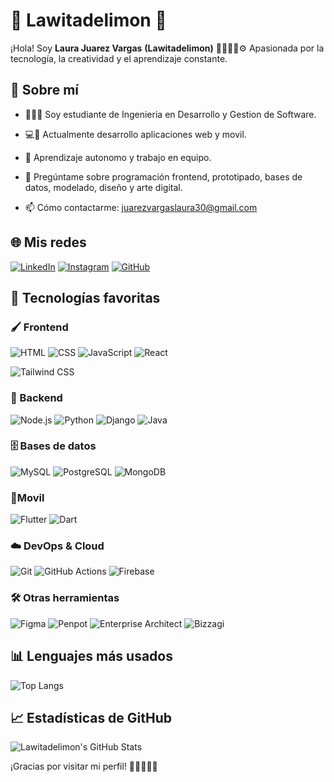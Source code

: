 # 🍋 Lawitadelimon 🍋


¡Hola! Soy  **Laura Juarez Vargas** **(Lawitadelimon)** 🍋👩🏻‍💻⚙️
Apasionada por la tecnología, la creatividad y el aprendizaje constante.

## 🌟 Sobre mí

- 👩🏻‍💻 Soy estudiante de Ingenieria en Desarrollo y Gestion de Software.

- 💻📲 Actualmente desarrollo aplicaciones web y movil.
- 🧠 Aprendizaje autonomo y trabajo en equipo.
- 💬 Pregúntame sobre programación frontend, prototipado, bases de datos, modelado, diseño y arte digital.
- 📫 Cómo contactarme: [juarezvargaslaura30@gmail.com](mailto:tuemail@example.com)

## 🌐 Mis redes

[![LinkedIn](https://img.shields.io/badge/LinkedIn-0A66C2?style=for-the-badge&logo=linkedin&logoColor=white)](https://www.linkedin.com/in/tuusuario)
[![Instagram](https://img.shields.io/badge/Instagram-E4405F?style=for-the-badge&logo=instagram&logoColor=white)](https://www.instagram.com/tuusuario)
[![GitHub](https://img.shields.io/badge/GitHub-171515?style=for-the-badge&logo=github&logoColor=white)](https://github.com/Lawitadelimon)


## 🧰 Tecnologías favoritas

### 🖌️ Frontend

![HTML](https://img.shields.io/badge/HTML5-E34F26?style=for-the-badge&logo=html5&logoColor=white)
![CSS](https://img.shields.io/badge/CSS3-1572B6?style=for-the-badge&logo=css3&logoColor=white)
![JavaScript](https://img.shields.io/badge/JavaScript-F7DF1E?style=for-the-badge&logo=javascript&logoColor=black)
![React](https://img.shields.io/badge/React-20232a?style=for-the-badge&logo=react&logoColor=61DAFB)

![Tailwind CSS](https://img.shields.io/badge/Tailwind_CSS-38B2AC?style=for-the-badge&logo=tailwind-css&logoColor=white)

### 🔧 Backend

![Node.js](https://img.shields.io/badge/Node.js-339933?style=for-the-badge&logo=nodedotjs&logoColor=white)
![Python](https://img.shields.io/badge/Python-3776AB?style=for-the-badge&logo=python&logoColor=white)
![Django](https://img.shields.io/badge/Django-092E20?style=for-the-badge&logo=django&logoColor=white)
![Java](https://img.shields.io/badge/Java-007396?style=for-the-badge&logo=java&logoColor=white)

### 🗄️ Bases de datos

![MySQL](https://img.shields.io/badge/MySQL-4479A1?style=for-the-badge&logo=mysql&logoColor=white)
![PostgreSQL](https://img.shields.io/badge/PostgreSQL-336791?style=for-the-badge&logo=postgresql&logoColor=white)
![MongoDB](https://img.shields.io/badge/MongoDB-47A248?style=for-the-badge&logo=mongodb&logoColor=white)

### 📲Movil

![Flutter](https://img.shields.io/badge/Flutter-02569B?style=for-the-badge&logo=flutter&logoColor=white)
![Dart](https://img.shields.io/badge/Dart-0175C2?style=for-the-badge&logo=dart&logoColor=white)

### ☁️ DevOps & Cloud

![Git](https://img.shields.io/badge/Git-F05032?style=for-the-badge&logo=git&logoColor=white)
![GitHub Actions](https://img.shields.io/badge/GitHub_Actions-2088FF?style=for-the-badge&logo=github-actions&logoColor=white)
![Firebase](https://img.shields.io/badge/Firebase-FFCA28?style=for-the-badge&logo=firebase&logoColor=black)


### 🛠️ Otras herramientas

![Figma](https://img.shields.io/badge/Figma-F24E1E?style=for-the-badge&logo=figma&logoColor=white)
![Penpot](https://img.shields.io/badge/Penpot-000000?style=for-the-badge&logo=penpot&logoColor=white)
![Enterprise Architect](https://img.shields.io/badge/Enterprise_Architect-0082FC?style=for-the-badge&logo=enterprise-architect&logoColor=white)
![Bizzagi](https://img.shields.io/badge/Bizagi-0099FF?style=for-the-badge&logo=bizagi&logoColor=white)

## 📊 Lenguajes más usados

![Top Langs](https://github-readme-stats.vercel.app/api/top-langs/?username=Lawitadelimon&layout=compact&theme=radical)

## 📈 Estadísticas de GitHub

![Lawitadelimon's GitHub Stats](https://github-readme-stats.vercel.app/api?username=Lawitadelimon&show_icons=true&theme=radical)



¡Gracias por visitar mi perfil! 🌈✨👩🏻‍💻
